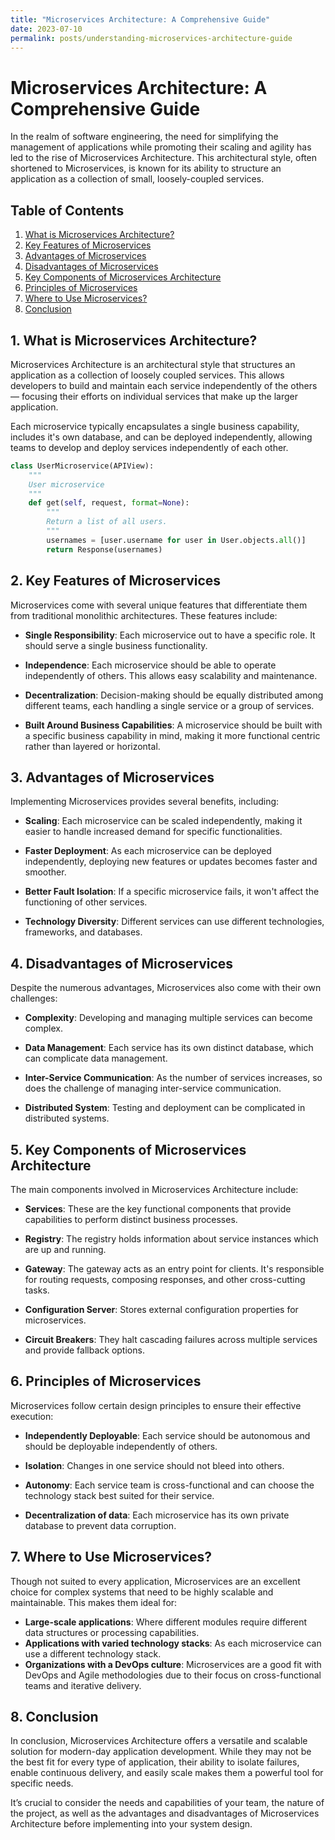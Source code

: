 ```yaml
---
title: "Microservices Architecture: A Comprehensive Guide"
date: 2023-07-10
permalink: posts/understanding-microservices-architecture-guide
---
```


# Microservices Architecture: A Comprehensive Guide

In the realm of software engineering, the need for simplifying the management of applications while promoting their scaling and agility has led to the rise of Microservices Architecture. This architectural style, often shortened to Microservices, is known for its ability to structure an application as a collection of small, loosely-coupled services.

## Table of Contents

1. [What is Microservices Architecture?](#section1)
2. [Key Features of Microservices](#section2)
3. [Advantages of Microservices](#section3)
4. [Disadvantages of Microservices](#section4)
5. [Key Components of Microservices Architecture](#section5)
6. [Principles of Microservices](#section6)
7. [Where to Use Microservices?](#section7)
8. [Conclusion](#section8)

<a name="section1"></a>

## 1. What is Microservices Architecture?

Microservices Architecture is an architectural style that structures an application as a collection of loosely coupled services. This allows developers to build and maintain each service independently of the others — focusing their efforts on individual services that make up the larger application.

Each microservice typically encapsulates a single business capability, includes it's own database, and can be deployed independently, allowing teams to develop and deploy services independently of each other.

```python
class UserMicroservice(APIView):
    """
    User microservice
    """
    def get(self, request, format=None):
        """
        Return a list of all users.
        """
        usernames = [user.username for user in User.objects.all()]
        return Response(usernames)
```

<a name="section2"></a>

## 2. Key Features of Microservices

Microservices come with several unique features that differentiate them from traditional monolithic architectures. These features include:

- **Single Responsibility**: Each microservice out to have a specific role. It should serve a single business functionality.

- **Independence**: Each microservice should be able to operate independently of others. This allows easy scalability and maintenance.

- **Decentralization**: Decision-making should be equally distributed among different teams, each handling a single service or a group of services.

- **Built Around Business Capabilities**: A microservice should be built with a specific business capability in mind, making it more functional centric rather than layered or horizontal.

<a name="section3"></a>

## 3. Advantages of Microservices

Implementing Microservices provides several benefits, including:

- **Scaling**: Each microservice can be scaled independently, making it easier to handle increased demand for specific functionalities.

- **Faster Deployment**: As each microservice can be deployed independently, deploying new features or updates becomes faster and smoother.

- **Better Fault Isolation**: If a specific microservice fails, it won't affect the functioning of other services.

- **Technology Diversity**: Different services can use different technologies, frameworks, and databases.

<a name="section4"></a>

## 4. Disadvantages of Microservices

Despite the numerous advantages, Microservices also come with their own challenges:

- **Complexity**: Developing and managing multiple services can become complex.

- **Data Management**: Each service has its own distinct database, which can complicate data management.

- **Inter-Service Communication**: As the number of services increases, so does the challenge of managing inter-service communication.

- **Distributed System**: Testing and deployment can be complicated in distributed systems.

<a name="section5"></a>

## 5. Key Components of Microservices Architecture

The main components involved in Microservices Architecture include:

- **Services**: These are the key functional components that provide capabilities to perform distinct business processes.

- **Registry**: The registry holds information about service instances which are up and running.

- **Gateway**: The gateway acts as an entry point for clients. It's responsible for routing requests, composing responses, and other cross-cutting tasks.
- **Configuration Server**: Stores external configuration properties for microservices.
- **Circuit Breakers**: They halt cascading failures across multiple services and provide fallback options.

<a name="section6"></a>

## 6. Principles of Microservices

Microservices follow certain design principles to ensure their effective execution:

- **Independently Deployable**: Each service should be autonomous and should be deployable independently of others.

- **Isolation**: Changes in one service should not bleed into others.

- **Autonomy**: Each service team is cross-functional and can choose the technology stack best suited for their service.

- **Decentralization of data**: Each microservice has its own private database to prevent data corruption.

<a name="section7"></a>

## 7. Where to Use Microservices?

Though not suited to every application, Microservices are an excellent choice for complex systems that need to be highly scalable and maintainable. This makes them ideal for:

- **Large-scale applications**: Where different modules require different data structures or processing capabilities.
- **Applications with varied technology stacks**: As each microservice can use a different technology stack.
- **Organizations with a DevOps culture**: Microservices are a good fit with DevOps and Agile methodologies due to their focus on cross-functional teams and iterative delivery.

<a name="section8"></a>

## 8. Conclusion

In conclusion, Microservices Architecture offers a versatile and scalable solution for modern-day application development. While they may not be the best fit for every type of application, their ability to isolate failures, enable continuous delivery, and easily scale makes them a powerful tool for specific needs.

It’s crucial to consider the needs and capabilities of your team, the nature of the project, as well as the advantages and disadvantages of Microservices Architecture before implementing into your system design.

